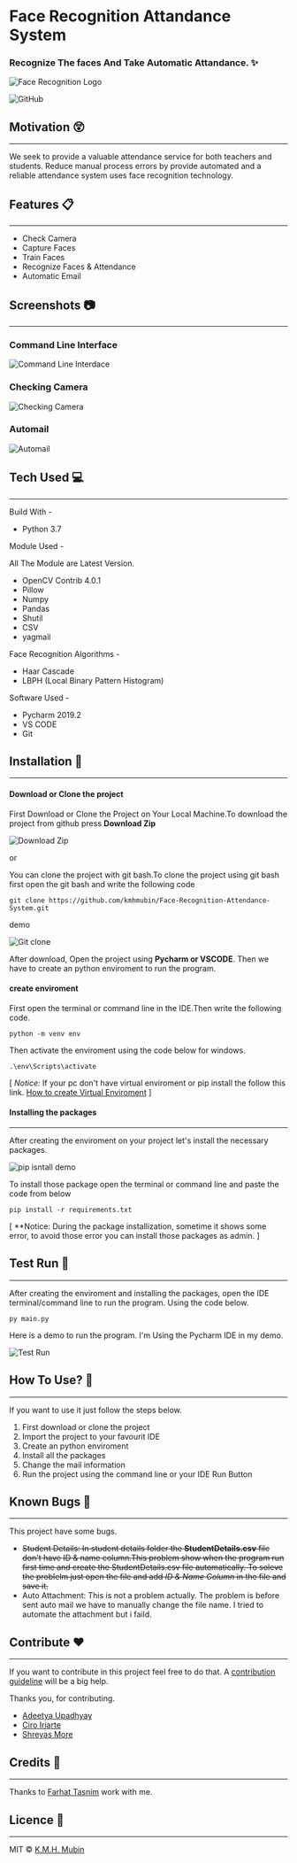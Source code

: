# Face Recognition Attandance System

### Recognize The faces And Take Automatic Attandance. :sparkles:

![Face Recognition Logo](https://github.com/kmhmubin/Face-Recognition-Attendance-System/blob/master/Document%20Metarial/Project%20demo%20images/Face-Recognition-Attendance-System-Logo.jpg)

![GitHub](https://img.shields.io/github/license/kmhmubin/Face-Recognition-Attendance-System)

## Motivation :astonished:

---

We seek to provide a valuable attendance service for both teachers and students. Reduce manual process errors by provide automated and a reliable attendance system uses face recognition technology.

## Features :clipboard:

---

-   Check Camera
-   Capture Faces
-   Train Faces
-   Recognize Faces & Attendance
-   Automatic Email

## Screenshots :camera:

---

### Command Line Interface

![Command Line Interdace](https://github.com/kmhmubin/Face-Recognition-Attendance-System/blob/master/Document%20Metarial/Project%20demo%20images/CODE%20INTERFACE.png)

### Checking Camera

![Checking Camera](https://github.com/kmhmubin/Face-Recognition-Attendance-System/blob/master/Document%20Metarial/Project%20demo%20images/Program%20working.jpg)

### Automail

![Automail](https://github.com/kmhmubin/Face-Recognition-Attendance-System/blob/master/Document%20Metarial/Project%20demo%20images/automail.jpg)

## Tech Used :computer:

---

Build With -

-   Python 3.7

Module Used -

All The Module are Latest Version.

-   OpenCV Contrib 4.0.1
-   Pillow
-   Numpy
-   Pandas
-   Shutil
-   CSV
-   yagmail

Face Recognition Algorithms -

-   Haar Cascade
-   LBPH (Local Binary Pattern Histogram)

Software Used -

-   Pycharm 2019.2
-   VS CODE
-   Git

## Installation :key:

---

#### Download or Clone the project

First Download or Clone the Project on Your Local Machine.To download the project from github press **Download Zip**

![Download Zip](https://github.com/kmhmubin/Face-Recognition-Attendance-System/blob/master/Document%20Metarial/Project%20demo%20images/download%20zip.png)

or

You can clone the project with git bash.To clone the project using git bash first open the git bash and write the following code

```
git clone https://github.com/kmhmubin/Face-Recognition-Attendance-System.git
```

demo

![Git clone](https://github.com/kmhmubin/Face-Recognition-Attendance-System/blob/master/Document%20Metarial/Project%20demo%20images/git%20clone_edit_0.gif)

After download, Open the project using **Pycharm or VSCODE**. Then we have to create an python enviroment to run the program.

#### create enviroment

First open the terminal or command line in the IDE.Then write the following code.

```
python -m venv env
```

Then activate the enviroment using the code below for windows.

```
.\env\Scripts\activate
```

[ _Notice:_
If your pc don't have virtual enviroment or pip install the follow this link.
[How to create Virtual Enviroment](https://packaging.python.org/guides/installing-using-pip-and-virtual-environments/) ]

#### Installing the packages

---

After creating the enviroment on your project let's install the necessary packages.

![pip isntall demo](https://github.com/kmhmubin/Face-Recognition-Attendance-System/blob/master/Document%20Metarial/Project%20demo%20images/pip%20install_edit_0.gif)

To install those package open the terminal or command line and paste the code from below

```
pip install -r requirements.txt
```

[ **Notice: During the package installization, sometime it shows some error, to avoid those error you can install those packages as admin. ]

## Test Run :bicyclist:

---

After creating the enviroment and installing the packages, open the IDE terminal/command line to run the program. Using the code below.

```
py main.py
```

Here is a demo to run the program. I'm Using the Pycharm IDE in my demo.

![Test Run](https://github.com/kmhmubin/Face-Recognition-Attendance-System/blob/master/Document%20Metarial/Project%20demo%20images/code%20demo_edit_0.gif)

## How To Use? :pencil:

---

If you want to use it just follow the steps below.

1. First download or clone the project
2. Import the project to your favourit IDE
3. Create an python enviroment
4. Install all the packages
5. Change the mail information
6. Run the project using the command line or your IDE Run Button

## Known Bugs :bug:

---

This project have some bugs.

-   <strike>Student Details: In student details folder the **StudentDetails.csv** file don't have ID & name column.This problem show when the program run first time and create the <stong>StudentDetails.csv</strong> file automatically. To soleve the problelm just open the file and add _ID & Name Column_ in the file and save it.</strike>
-   Auto Attachment: This is not a problem actually. The problem is before sent auto mail we have to manually change the file name. I tried to automate the attachment but i faild.

## Contribute :heart:

---

If you want to contribute in this project feel free to do that. A [contribution guideline](https://github.com/kmhmubin/Face-Recognition-Attendance-System/blob/master/Contributing%20Guidelines.md) will be a big help.

Thanks you, for contributing.

-   [Adeetya Upadhyay](https://github.com/AdeetyaU)
-   [Ciro Iriarte](https://github.com/ciroiriarte)
-   [Shreyas More](https://github.com/staticshreyas)

## Credits :sparkling_heart:

---

Thanks to [Farhat Tasnim](https://github.com/farhattasnim) work with me.

## Licence :scroll:

---

MIT © [K.M.H. Mubin](https://github.com/kmhmubin)
